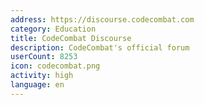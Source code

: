 ```yaml
---
address: https://discourse.codecombat.com
category: Education
title: CodeCombat Discourse
description: CodeCombat's official forum
userCount: 8253
icon: codecombat.png
activity: high
language: en
---
```

